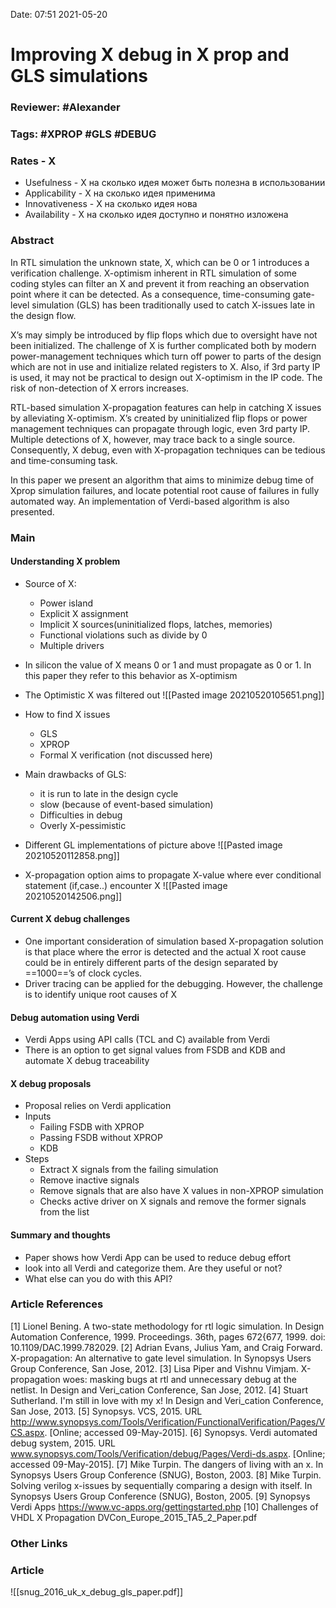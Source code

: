 Date: 07:51 2021-05-20

# Improving X debug in X prop and GLS simulations

### Reviewer: #Alexander 

### Tags: #XPROP #GLS #DEBUG

### Rates - X
- Usefulness - X на сколько идея может быть полезна в использовании
- Applicability - X на сколько идея применима
- Innovativeness - X на сколько идея нова
- Availability - X на сколько идея доступно и понятно изложена

### Abstract
In RTL simulation the unknown state, X, which can be 0 or 1 introduces a verification challenge. X-optimism inherent in RTL simulation of some coding styles can filter an X and prevent it from reaching an observation point where it can be detected. As a consequence, time-consuming gate-level simulation (GLS) has been traditionally used to catch X-issues late in the design flow. 

X’s may simply be introduced by flip flops which due to oversight have not been initialized. The challenge of X is further complicated both by modern power-management techniques which turn off power to parts of the design which are not in use and initialize related registers to X. Also, if 3rd party IP is used, it may not be practical to design out X-optimism in the IP code. The risk of non-detection of X errors increases. 

RTL-based simulation X-propagation features can help in catching X issues by alleviating X-optimism. X’s created by uninitialized flip flops or power management techniques can propagate through logic, even 3rd party IP. Multiple detections of X, however, may trace back to a single source. Consequently, X debug, even with X-propagation techniques can be tedious and time-consuming task. 

In this paper we present an algorithm that aims to minimize debug time of Xprop simulation failures, and locate potential root cause of failures in fully automated way. An implementation of Verdi-based algorithm is also presented.

### Main
#### Understanding X problem
- Source of X:
	- Power island
	- Explicit X assignment
	- Implicit X sources(uninitialized flops, latches, memories)
	- Functional violations such as divide by 0
	- Multiple drivers
- In silicon the value of X means 0 or 1 and must propagate as 0 or 1. In this paper they refer to this behavior as X-optimism
- The Optimistic X was filtered out ![[Pasted image 20210520105651.png]]
- How to find X issues
	- GLS
	- XPROP
	- Formal X verification (not discussed here)

- Main drawbacks of GLS:
	- it is run to late in the design cycle
	- slow (because of event-based simulation)
	- Difficulties in debug
	- Overly X-pessimistic
- Different GL implementations of picture above ![[Pasted image 20210520112858.png]]
- X-propagation option aims to propagate X-value where ever conditional statement (if,case..) encounter X  ![[Pasted image 20210520142506.png]]


#### Current X debug challenges
- One important consideration of simulation based X-propagation solution is that place where the error is detected and the actual X root cause could be in entirely different parts of the design separated by ==1000==’s of clock cycles.
- Driver tracing can be applied for the debugging. However, the challenge is to identify unique root causes of X

#### Debug automation using Verdi
- Verdi Apps using API calls (TCL and C) available from Verdi
- There is an option to get signal values from FSDB and KDB and automate X debug traceability

#### X debug proposals
- Proposal relies on Verdi application
- Inputs
	- Failing FSDB with XPROP
	- Passing FSDB without XPROP
	- KDB
- Steps
	- Extract X signals from the failing simulation
	- Remove inactive signals
	- Remove signals that are also have X values in non-XPROP simulation
	- Checks active driver on X signals and remove the former signals from the list

#### Summary and thoughts
- Paper shows how Verdi App can be used to reduce debug effort 
- look into all Verdi and categorize them. Are they useful or not?
- What else can you do with this API?

### Article References
\[1\] Lionel Bening. A two-state methodology for rtl logic simulation. In Design Automation Conference,  1999\. Proceedings. 36th, pages 672{677, 1999. doi: 10.1109/DAC.1999.782029. 
\[2\] Adrian Evans, Julius Yam, and Craig Forward. X-propagation: An alternative to gate level simulation. In Synopsys Users Group Conference, San Jose, 2012. 
\[3\] Lisa Piper and Vishnu Vimjam. X-propagation woes: masking bugs at rtl and unnecessary debug at the netlist. In Design and Veri\_cation Conference, San Jose, 2012. 
\[4\] Stuart Sutherland. I'm still in love with my x! In Design and Veri\_cation Conference, San Jose, 2013. 
\[5\] Synopsys. VCS, 2015. URL http://www.synopsys.com/Tools/Verification/FunctionalVerification/Pages/VCS.aspx. \[Online; accessed 09-May-2015\]. 
\[6\] Synopsys. Verdi automated debug system, 2015. URL  www.synopsys.com/Tools/Verification/debug/Pages/Verdi-ds.aspx. \[Online; accessed 09-May-2015\]. 
\[7\] Mike Turpin. The dangers of living with an x. In Synopsys Users Group Conference (SNUG), Boston, 2003. 
\[8\] Mike Turpin. Solving verilog x-issues by sequentially comparing a design with itself. In Synopsys Users Group Conference (SNUG), Boston, 2005. 
\[9\] Synopsys Verdi Apps https://www.vc-apps.org/gettingstarted.php 
\[10\] Challenges of VHDL X Propagation DVCon\_Europe\_2015\_TA5\_2\_Paper.pdf

### Other Links

### Article
![[snug_2016_uk_x_debug_gls_paper.pdf]]